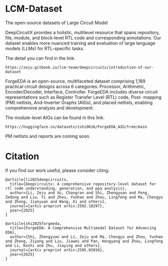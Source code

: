 # LCM-Dataset
The open-source datasets of Large Circuit Model


DeepCircuitX provides a holistic, multilevel resource that spans repository, file, module, and block-level RTL code and corresponding annotations. Our dataset enables more nuanced training and evaluation of large language models (LLMs) for RTL-specific tasks. 

The detail you can find in the link: 
```
https://zeju.gitbook.io/lcm-team/deepcircuitx/introduction-of-our-dataset
```

ForgeEDA is an open-source, multifaceted dataset comprising 1,189 practical circuit designs across 6 categories: Processor, Arithmetic, Encoder/Decoder, Interface, Controller. ForgeEDA includes diverse circuit representations such as Register Transfer Level (RTL) code, Post- mapping (PM) netlists, And-Inverter Graphs (AIGs), and placed netlists, enabling comprehensive analysis and development.

The module-level AIGs can be found in this link:
```
https://huggingface.co/datasets/zshi0616/ForgeEDA_AIG/tree/main
```

PM netlists and reports are coming soon. 

# Citation

If you find our work useful, please consider citing:
```
@article{li2025deepcircuitx,
  title={Deepcircuitx: A comprehensive repository-level dataset for rtl code understanding, generation, and ppa analysis},
  author={Li, Zeju and Xu, Changran and Shi, Zhengyuan and Peng, Zedong and Liu, Yi and Zhou, Yunhao and Zhou, Lingfeng and Ma, Chengyu and Zhong, Jianyuan and Wang, Xi and others},
  journal={arXiv preprint arXiv:2502.18297},
  year={2025}
}

@article{shi2025forgeeda,
  title={ForgeEDA: A Comprehensive Multimodal Dataset for Advancing EDA},
  author={Shi, Zhengyuan and Li, Zeju and Ma, Chengyu and Zhou, Yunhao and Zheng, Ziyang and Liu, Jiawei and Pan, Hongyang and Zhou, Lingfeng and Li, Kezhi and Zhu, Jiaying and others},
  journal={arXiv preprint arXiv:2505.02016},
  year={2025}
}
```


